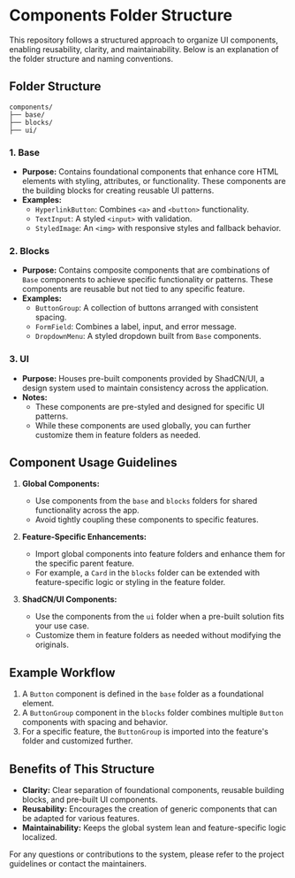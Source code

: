 # Components Folder Structure

This repository follows a structured approach to organize UI components, enabling reusability, clarity, and maintainability. Below is an explanation of the folder structure and naming conventions.

## Folder Structure

```
components/
├── base/
├── blocks/
├── ui/
```

### 1. **Base**

- **Purpose:** Contains foundational components that enhance core HTML elements with styling, attributes, or functionality. These components are the building blocks for creating reusable UI patterns.
- **Examples:**
  - `HyperlinkButton`: Combines `<a>` and `<button>` functionality.
  - `TextInput`: A styled `<input>` with validation.
  - `StyledImage`: An `<img>` with responsive styles and fallback behavior.

### 2. **Blocks**

- **Purpose:** Contains composite components that are combinations of `Base` components to achieve specific functionality or patterns. These components are reusable but not tied to any specific feature.
- **Examples:**
  - `ButtonGroup`: A collection of buttons arranged with consistent spacing.
  - `FormField`: Combines a label, input, and error message.
  - `DropdownMenu`: A styled dropdown built from `Base` components.

### 3. **UI**

- **Purpose:** Houses pre-built components provided by ShadCN/UI, a design system used to maintain consistency across the application.
- **Notes:**
  - These components are pre-styled and designed for specific UI patterns.
  - While these components are used globally, you can further customize them in feature folders as needed.

## Component Usage Guidelines

1. **Global Components:**

   - Use components from the `base` and `blocks` folders for shared functionality across the app.
   - Avoid tightly coupling these components to specific features.

2. **Feature-Specific Enhancements:**

   - Import global components into feature folders and enhance them for the specific parent feature.
   - For example, a `Card` in the `blocks` folder can be extended with feature-specific logic or styling in the feature folder.

3. **ShadCN/UI Components:**
   - Use the components from the `ui` folder when a pre-built solution fits your use case.
   - Customize them in feature folders as needed without modifying the originals.

## Example Workflow

1. A `Button` component is defined in the `base` folder as a foundational element.
2. A `ButtonGroup` component in the `blocks` folder combines multiple `Button` components with spacing and behavior.
3. For a specific feature, the `ButtonGroup` is imported into the feature's folder and customized further.

## Benefits of This Structure

- **Clarity:** Clear separation of foundational components, reusable building blocks, and pre-built UI components.
- **Reusability:** Encourages the creation of generic components that can be adapted for various features.
- **Maintainability:** Keeps the global system lean and feature-specific logic localized.

For any questions or contributions to the system, please refer to the project guidelines or contact the maintainers.
